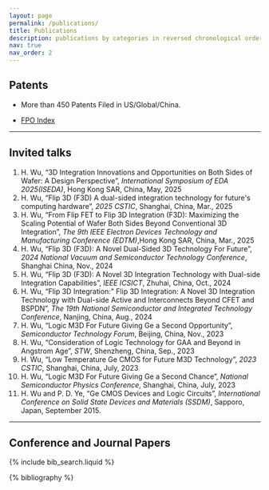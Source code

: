 ```yaml
---
layout: page
permalink: /publications/
title: Publications
description: publications by categories in reversed chronological order.
nav: true
nav_order: 2
---
```

## Patents
- More than 450 Patents Filed in US/Global/China.

- <p> <a href='https://www.freepatentsonline.com/result.html?p=1&edit_alert=&srch=xprtsrch&query_txt=IN%2FWu%2CHeng+AADR%2FARMONK&uspat=on&usapp=on&eupat=on&jp=on&pct=on&depat=on&date_range=all&stemming=on&sort=chron&search=Search'>FPO Index</a> </p>

---

## Invited talks
1. H. Wu, “3D Integration Innovations and Opportunities on Both Sides of Wafer: A Design Perspective”, _International Symposium of EDA 2025(ISEDA)_, Hong Kong SAR, China, May, 2025  
2. H. Wu, “Flip 3D (F3D) A dual-sided integration technology for future's computing hardware”, _2025 CSTIC_, Shanghai, China, Mar., 2025   
3. H. Wu, “From Flip FET to Flip 3D Integration (F3D): Maximizing the Scaling Potential of Wafer Both Sides Beyond Conventional 3D Integration”, _The 9th IEEE Electron Devices Technology and Manufacturing Conference (EDTM)_,Hong Kong SAR, China, Mar., 2025  
4. H. Wu, “Flip 3D (F3D): A Novel Dual-Sided 3D Technology For Future”, _2024 National Vacuum and Semiconductor Technology Conference_, Shanghai China, Nov., 2024    
5. H. Wu, “Flip 3D (F3D): A Novel 3D Integration Technology with Dual-side Integration Capabilities”, _IEEE ICSICT_, Zhuhai, China, Oct., 2024  
6. H. Wu, “Flip 3D Integration:" Flip 3D Integration: A Novel 3D Integration Technology with Dual-side Active and Interconnects Beyond CFET and BSPDN”, _The 19th National Semiconductor and Integrated Technology Conference_, Nanjing, China, Aug., 2024  
7. H. Wu, “Logic M3D For Future Giving Ge a Second Opportunity”, _Semiconductor Technology Forum_, Beijing, China, Nov., 2023  
8. H. Wu, “Consideration of Logic Technology for GAA and Beyond in Angstrom Age”, _STW_, Shenzheng, China, Sep., 2023  
9. H. Wu, “Low Temperature Ge CMOS for Future M3D Technology”, _2023 CSTIC_, Shanghai, China, July, 2023  
10. H. Wu, “Logic M3D For Future Giving Ge a Second Chance”, _National Semiconductor Physics Conference_, Shanghai, China, July, 2023  
11. H. Wu and P. D. Ye, “Ge CMOS Devices and Logic Circuits”, _International Conference on Solid State Devices and Materials (SSDM)_, Sapporo, Japan, September 2015.

---
## Conference and Journal Papers
<!-- _pages/publications.md -->

<!-- Bibsearch Feature -->

{% include bib_search.liquid %}

<div class="publications">

{% bibliography %}

</div>
